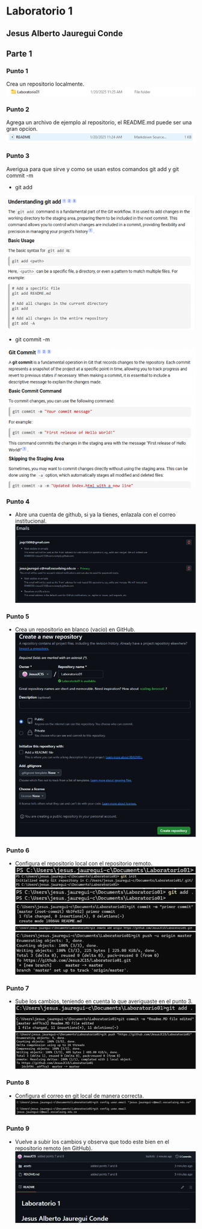 # Laboratorio 1
## Jesus Alberto Jauregui Conde

## Parte 1

### Punto 1
Crea un repositorio localmente.
![](/assets/punto1/1.png)

### Punto 2
Agrega un archivo de ejemplo al repositorio, el README.md puede ser una gran opcion.
![](/assets/punto1/2.png)

### Punto 3
Averigua para que sirve y como se usan estos comandos git add y git commit -m
- git add

![](/assets/punto1/3.1.png)
- git commit -m

![](/assets/punto1/3.2.png)

### Punto 4
- Abre una cuenta de github, si ya la tienes, enlazala con el correo institucional.
![](/assets/punto1/4.png)

### Punto 5
- Crea un repositorio en blanco (vacio) en GitHub.
![](/assets/punto1/5.png)

### Punto 6
- Configura el repositorio local con el repositorio remoto.
![](/assets/punto1/6.1.png)
![](/assets/punto1/6.2.png)
![](/assets/punto1/6.3.png)
![](/assets/punto1/6.4.png)
![](/assets/punto1/6.5.png)
![](/assets/punto1/6.6.png)

### Punto 7
- Sube los cambios, teniendo en cuenta lo que averiguaste en el punto 3.
![](/assets/punto1/7.1.png)
![](/assets/punto1/7.2.png)
![](/assets/punto1/7.3.png)

### Punto 8
- Configura el correo en git local de manera correcta.
![](/assets/punto1/8.png)

### Punto 9
- Vuelve a subir los cambios y observa que todo este bien en el repositorio remoto (en GitHub).
![](/assets/punto1/9.png)